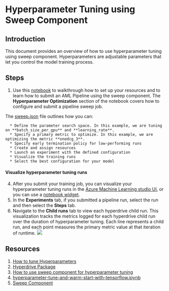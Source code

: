 # Hyperparameter Tuning using Sweep Component

## Introduction

This document provides an overview of how to use hyperparameter tuning using sweep component. Hyperparameters are adjustable parameters that let you control the model training process.


## Steps 
1. Use this [notebook](https://msasg.visualstudio.com/Bing_and_IPG/_git/deeprank?path=%2Fdeeprank%2Fpagerec.ipynb&_a=preview) to walkthrough how to set up your resources and
to learn how to submit an AML Pipeline using the sweep component. The **Hyperparameter Optimization** section of the notebook covers how to configure and submit a
pipeline sweep job. 

The [sweep.json](https://msasg.visualstudio.com/Bing_and_IPG/_git/deeprank?path=%2Fdeeprank%2Faml_pipeline%2Fconfigs%2Fpipeline_params%2Fsweep.json) file outlines how you can:

      * Define the parameter search space. In this example, we are tuning on **batch_size_per_gpu** and **learning_rate**. 
      * Specify a primary metric to optimize. In this example, we are optimizing the metric **onedcg_3**. 
      * Specify early termination policy for low-performing runs
      * Create and assign resources
      * Launch an experiment with the defined configuration
      * Visualize the training runs
      * Select the best configuration for your model

#### Visualize hyperparameter tuning runs
4. After you submit your training job, you can visualize your hyperparameter tuning runs in the [Azure Machine Learning studio UI](ml.azure.com),
or you can use a [notebook widget](https://docs.microsoft.com/en-us/azure/machine-learning/how-to-tune-hyperparameters#notebook-widget).
5. In the **Experiments** tab, if you submitted a pipeline run, select the run and then select the **Steps** tab. 
6. Navigate to the **Child runs** tab to view each hyperdrive child run. This visualization tracks the metrics logged for each hyperdrive child run over 
  the duration of hyperparameter tuning. Each line represents a child run, and each point measures the primary metric value at that iteration of runtime. 
  ![](webxtsweep.gif)
  
## Resources 

1. [How to tune Hyperparameters](https://docs.microsoft.com/en-us/azure/machine-learning/how-to-tune-hyperparameters)
2. [Hyperdrive Package](https://docs.microsoft.com/en-us/python/api/azureml-train-core/azureml.train.hyperdrive?view=azure-ml-py)
3. [How to use sweep component for hyperparameter tuning](https://github.com/Azure/DesignerPrivatePreviewFeatures/blob/master/azure-ml-components/samples/how-to-use-sweep-component-for-hyperparameter-tuning.ipynb) 
4. [hyperparameter-tune-and-warm-start-with-tensorflow.ipynb](https://github.com/Azure/MachineLearningNotebooks/blob/master/how-to-use-azureml/ml-frameworks/tensorflow/hyperparameter-tune-and-warm-start-with-tensorflow/hyperparameter-tune-and-warm-start-with-tensorflow.ipynb)
5. [Sweep Component](https://componentsdk.azurewebsites.net/components/sweep_component.html)
